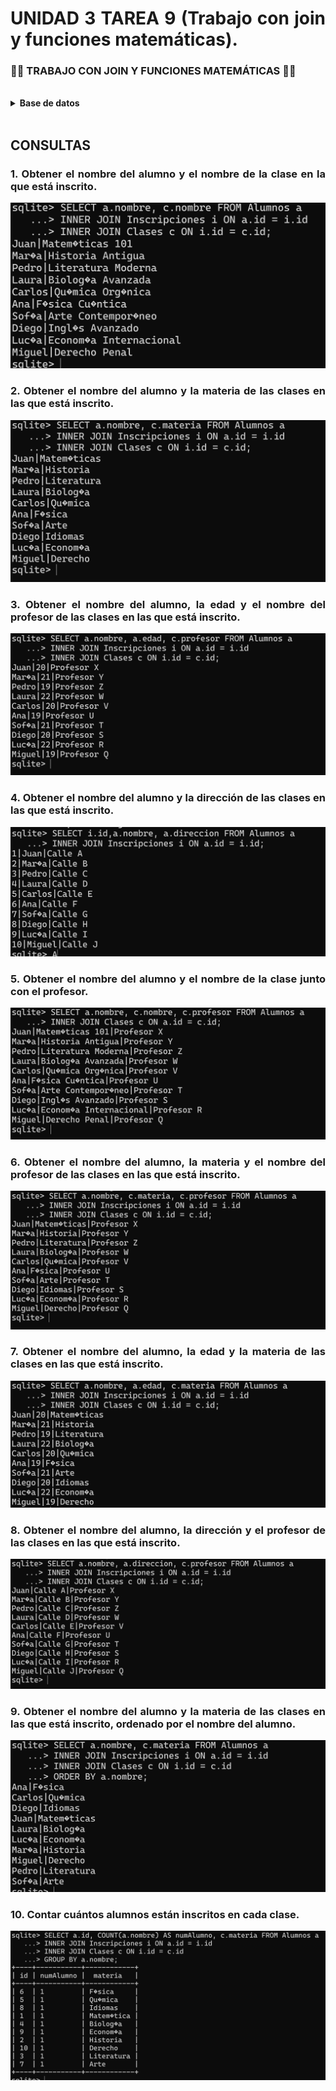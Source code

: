 <div align="justify">


# UNIDAD 3 TAREA 9 (Trabajo con join y funciones matemáticas).

### 📜📜 TRABAJO CON JOIN Y FUNCIONES MATEMÁTICAS 📜📜


<br>

<details>

<summary><b>Base de datos<b/></summary>

```SQL
CREATE TABLE IF NOT EXISTS Alumnos (
    id INTEGER PRIMARY KEY,
    nombre TEXT,
    edad INTEGER,
    direccion TEXT
);

INSERT INTO Alumnos (nombre, edad, direccion) VALUES
    ('Juan', 20, 'Calle A'),
    ('María', 21, 'Calle B'),
    ('Pedro', 19, 'Calle C'),
    ('Laura', 22, 'Calle D'),
    ('Carlos', 20, 'Calle E'),
    ('Ana', 19, 'Calle F'),
    ('Sofía', 21, 'Calle G'),
    ('Diego', 20, 'Calle H'),
    ('Lucía', 22, 'Calle I'),
    ('Miguel', 19, 'Calle J');

-- Crear tabla para las clases
CREATE TABLE IF NOT EXISTS Clases (
    id INTEGER PRIMARY KEY,
    nombre TEXT,
    materia TEXT,
    profesor TEXT
);

INSERT INTO Clases (nombre, materia, profesor) VALUES
    ('Matemáticas 101', 'Matemáticas', 'Profesor X'),
    ('Historia Antigua', 'Historia', 'Profesor Y'),
    ('Literatura Moderna', 'Literatura', 'Profesor Z'),
    ('Biología Avanzada', 'Biología', 'Profesor W'),
    ('Química Orgánica', 'Química', 'Profesor V'),
    ('Física Cuántica', 'Física', 'Profesor U'),
    ('Arte Contemporáneo', 'Arte', 'Profesor T'),
    ('Inglés Avanzado', 'Idiomas', 'Profesor S'),
    ('Economía Internacional', 'Economía', 'Profesor R'),
    ('Derecho Penal', 'Derecho', 'Profesor Q');


CREATE TABLE IF NOT EXISTS Inscripciones (
    id INTEGER PRIMARY KEY,
    id_alumno INTEGER,
    id_clase INTEGER,
    FOREIGN KEY (id_alumno) REFERENCES Alumnos(id),
    FOREIGN KEY (id_clase) REFERENCES Clases(id)
);

INSERT INTO Inscripciones (id_alumno, id_clase) VALUES
    (1, 1), 
    (1, 2), 
    (2, 3), 
    (2, 4), 
    (3, 5), 
    (3, 6), 
    (4, 7), 
    (4, 8), 
    (5, 9), 
    (6, 10); 
```

</details>

<br>


## __CONSULTAS__


### __1.__ Obtener el nombre del alumno y el nombre de la clase en la que está inscrito.


<img src="img/ejercicio(01).png">
 
<br>

### __2.__ Obtener el nombre del alumno y la materia de las clases en las que está inscrito.


<img src="img/ejercicio(02).png">


<br>

### __3.__ Obtener el nombre del alumno, la edad y el nombre del profesor de las clases en las que está inscrito.

<img src="img/ejercicio(03).png">

<br>

### __4.__ Obtener el nombre del alumno y la dirección de las clases en las que está inscrito.


<img src="img/ejercicio(04).png">


<br>

### __5.__ Obtener el nombre del alumno y el nombre de la clase junto con el profesor.

<img src="img/ejercicio(05).png">

<br>

### __6.__ Obtener el nombre del alumno, la materia y el nombre del profesor de las clases en las que está inscrito.


<img src="img/ejercicio(06).png">
 
<br>

### __7.__ Obtener el nombre del alumno, la edad y la materia de las clases en las que está inscrito.


<img src="img/ejercicio(07).png">


<br>

### __8.__ Obtener el nombre del alumno, la dirección y el profesor de las clases en las que está inscrito.

<img src="img/ejercicio(08).png">

<br>

### __9.__ Obtener el nombre del alumno y la materia de las clases en las que está inscrito, ordenado por el nombre del alumno.


<img src="img/ejercicio(09).png">


<br>

### __10.__ Contar cuántos alumnos están inscritos en cada clase.

<img src="img/ejercicio(10).png">










</div>
